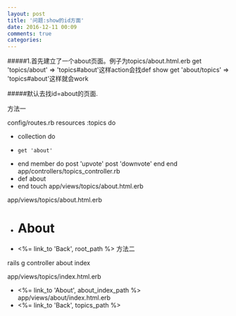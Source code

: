 ```yaml
---
layout: post
title: '问题:show的id方面'
date: 2016-12-11 00:09
comments: true
categories: 
---
```

#####1.首先建立了一个about页面。例子为topics/about.html.erb
 get 'topics/about' => 'topics#about'这样action会找def show 
 get 'about/topics' => 'topics#about'这样就会work 
 
 #####默认去找id=about的页面.
 
 方法一

config/routes.rb
  resources :topics do
+   collection do
+     get 'about'    
+   end
    member do
      post 'upvote'
      post 'downvote'
    end
  end
app/controllers/topics_controller.rb
+ def about
+ end
touch app/views/topics/about.html.erb

app/views/topics/about.html.erb
+ <h1>About</h1>
+ <%= link_to 'Back', root_path %>
方法二

rails g controller about index

app/views/topics/index.html.erb
+ <%= link_to 'About', about_index_path %>
app/views/about/index.html.erb
+ <%= link_to 'Back', topics_path %>

